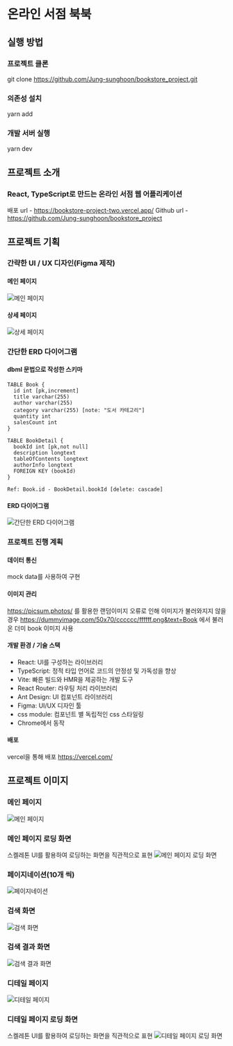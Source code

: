 # 온라인 서점 북북

## 실행 방법

### 프로젝트 클론

git clone https://github.com/Jung-sunghoon/bookstore_project.git

### 의존성 설치

yarn add

### 개발 서버 실행

yarn dev

## 프로젝트 소개

### React, TypeScript로 만드는 온라인 서점 웹 어플리케이션

배포 url - https://bookstore-project-two.vercel.app/
Github url - https://github.com/Jung-sunghoon/bookstore_project

## 프로젝트 기획

### 간략한 UI / UX 디자인(Figma 제작)

#### 메인 페이지

![메인 페이지](src/assets/imgs/readmeImg/main.png)

#### 상세 페이지

![상세 페이지](src/assets/imgs/readmeImg/detailPage.png)

### 간단한 ERD 다이어그램

#### dbml 문법으로 작성한 스키마

```dbml
TABLE Book {
  id int [pk,increment]
  title varchar(255)
  author varchar(255)
  category varchar(255) [note: "도서 카테고리"]
  quantity int
  salesCount int
}

TABLE BookDetail {
  bookId int [pk,not null]
  description longtext
  tableOfContents longtext
  authorInfo longtext
  FOREIGN KEY (bookId)
}

Ref: Book.id - BookDetail.bookId [delete: cascade]
```

#### ERD 다이어그램

![간단한 ERD 다이어그램](src/assets/imgs/readmeImg/erd.png)

### 프로젝트 진행 계획

#### 데이터 통신

mock data를 사용하여 구현

#### 이미지 관리

https://picsum.photos/ 를 활용한 랜덤이미지
오류로 인해 이미지가 불러와지지 않을 경우 https://dummyimage.com/50x70/cccccc/ffffff.png&text=Book
에서 불러온 더미 book 이미지 사용

#### 개발 환경 / 기술 스택

- React: UI를 구성하는 라이브러리
- TypeScript: 정적 타입 언어로 코드의 안정성 및 가독성을 향상
- Vite: 빠른 빌드와 HMR을 제공하는 개발 도구
- React Router: 라우팅 처리 라이브러리
- Ant Design: UI 컴포넌트 라이브러리
- Figma: UI/UX 디자인 툴
- css module: 컴포넌트 별 독립적인 css 스타일링
- Chrome에서 동작

#### 배포

vercel을 통해 배포
https://vercel.com/

## 프로젝트 이미지

### 메인 페이지

![메인 페이지](src/assets/imgs/readmeImg/mainPage.png)

### 메인 페이지 로딩 화면

스켈레톤 UI를 활용하여 로딩하는 화면을 직관적으로 표현
![메인 페이지 로딩 화면](src/assets/imgs/readmeImg/loadingScreen.png)

### 페이지네이션(10개 씩)

![페이지네이션](src/assets/imgs/readmeImg/paginationScreen.png)

### 검색 화면

![검색 화면](src/assets/imgs/readmeImg/searchScreen.png)

### 검색 결과 화면

![검색 결과 화면](src/assets/imgs/readmeImg/searchResult.png)

### 디테일 페이지

![디테일 페이지](src/assets/imgs/readmeImg/detailPageScreen.png)

### 디테일 페이지 로딩 화면

스켈레톤 UI를 활용하여 로딩하는 화면을 직관적으로 표현
![디테일 페이지 로딩 화면](src/assets/imgs/readmeImg/detailLoading.png)
